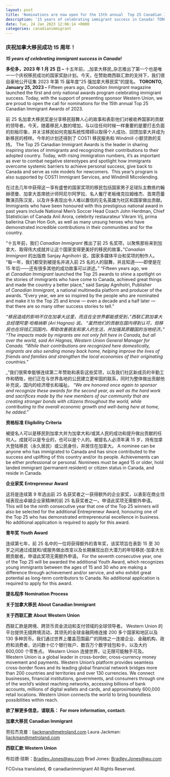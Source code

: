 ```yaml
---
layout: post
title: 'Nominations are now open for the 15th annual  Top 25 Canadian Immigrant Award, presented by Western Union'
description: '15 years of celebrating immigrant success in Canada! TORONTO, January 25, 2023 – Fifteen years ago, Canadian Immigrant magazine launched the first and only national awards program celebrating immigrant success. Today, with the support of presenting sponsor Western Union, we are proud to open the call for nominations for the 15th annual Top 25 Canadian […]'
date: Tue, 24 Jan 2023 12:06:14 +0000
categories: canadianimmigrant
---
```


### 庆祝加拿大移民成功 15 周年！

**_15 years of celebrating immigrant success in Canada!_**
	
**多伦多，2023 年 1 月 25 日 –** 十五年前，_加拿大移民_杂志推出了第一个也是唯一一个庆祝移民成功的国家奖励计划。今天，在赞助商西联汇款的支持下，我们很自豪地公开征集 2023 年第 15 届年度“25 强加拿大移民奖”的提名。	**TORONTO, January 25, 2023 –** Fifteen years ago, _Canadian Immigrant_ magazine launched the first and only national awards program celebrating immigrant success. Today, with the support of presenting sponsor Western Union, we are proud to open the call for nominations for the 15th annual Top 25 Canadian Immigrant Awards of 2023.
	
前 25 名加拿大移民奖是分享移民鼓舞人心的故事和表彰他们对被收养国家的贡献的领导者。今天，随着移民人数的增加，与以往任何时候一样重要的是要打击负面的刻板印象，并关注移民如何克服系统性障碍以取得个人成功、回馈加拿大并成为新移民的榜样。今年的计划还得到了 COSTI 移民服务和 Windmill 小额贷款的支持。	The Top 25 Canadian Immigrant Awards is the leader in sharing inspiring stories of immigrants and recognizing their contributions to their adopted country. Today, with rising immigration numbers, it’s as important as ever to combat negative stereotypes and spotlight how immigrants overcome systemic barriers to achieve personal success, give back to Canada and serve as role models for newcomers.  This year’s program is also supported by COSTI Immigrant Services, and Windmill Microlending.
	
在过去几年中获得这一享有盛誉的国家奖项的移民包括国家男子足球队主教练约翰赫德曼、加拿大首席统计师阿尼尔阿罗拉、名人餐厅老板维克拉姆维杰、首席芭蕾舞演员陈汉吴，以及许多表现出令人难以置信的无名英雄为社区和国家做出贡献。	Immigrants who have been honoured with this prestigious national award in past years include National Men’s Soccer Head Coach John Herdman, Chief Statistician of Canada Anil Arora, celebrity restaurateur Vikram Vij, prima ballerina Chan Hon Goh, as well as many unsung heroes who have demonstrated incredible contributions in their communities and for the country.
	
“十五年前，我们 _Canadian Immigrant_ 推出了前 25 名奖项，以聚焦那些来到加拿大、取得伟大成就并让这个国家变得更美好的移民的故事，”_Canadian Immigrant_ 的出版商 Sanjay Agnihotri 说，国家多媒体平台和奖项的制作人。 “每一年，我们都受到被提名并进入前 25 名的人的鼓舞，并且知道——即使是在 15 年后——还有很多其他的成功故事可以讲述。”	“Fifteen years ago, we at _Canadian Immigrant_ launched the Top 25 awards to shine a spotlight on the stories of immigrants who have come to Canada, achieved great things and made the country a better place,” said Sanjay Agnihotri, Publisher of _Canadian Immigrant_, a national multimedia platform and producer of the awards. “Every year, we are so inspired by the people who are nominated and make it to the Top 25 and know — even a decade and a half later — that there are so many other success stories to tell.”
	
_“移民造成的影响不仅在加拿大这里，而且在全世界都能感受到，”西联汇款加拿大总经理阿里·哈格纳斯 (Ari Hagnas) 说。 “虽然他们的贡献在国内得到认可，但移民也在将钱汇回国内，帮助改善朋友和家人的生活，并加强其原籍国的当地经济。”_	_“The impacts made by migrants are not only felt here in Canada, but all over the world, said Ari Hagnas, Western Union General Manager for Canada. “While their contributions are recognized here domestically, migrants are also sending money back home, helping improve the lives of friends and families and strengthen the local economies of their originating countries.”_
	
_“我们很荣幸能够连续第二年赞助和表彰这些奖项，以及我们社区新成员的辛勤工作和牺牲，他们正在与世界各地的公民建立更牢固的联系，同时为整体做出贡献他补充说，国内的经济增长和福祉。	_“We are honored once again to sponsor and recognize these awards for the second year, as well as the hard work and sacrifices made by the new members of our community that are creating stronger bonds with citizens throughout the world, while contributing to the overall economic growth and well-being here at home, he added.”_
	
**资格标准**	**Eligibility Criteria**
	
被提名人可以是移民到加拿大并为加拿大和/或其人民的成功和提升做出贡献的任何人。成就可以是专业的，也可以是个人的。被提名人必须年满 15 岁，持有加拿大登陆移民（永久居民）或公民身份，并居住在加拿大。	A nominee can be anyone who has immigrated to Canada and has since contributed to the success and uplifting of this country and/or its people. Achievements can be either professional or personal. Nominees must be aged 15 or older, hold landed immigrant (permanent resident) or citizen status in Canada, and reside in Canada.
	
**企业家奖**	**Entrepreneur Award**
	
这将是连续第 9 年选出前 25 名获奖者之一获得额外的企业家奖，以表彰在商业领域表现出卓越企业家精神的前 25 名获奖者之一。申请此奖项无需额外申请。	This will be the ninth consecutive year that one of the Top 25 winners will also be selected for the additional Entrepreneur Award, honouring one of the Top 25 who has demonstrated entrepreneurial excellence in business. No additional application is required to apply for this award.
	
**青年奖**	**Youth Award**
	
连续第七年，前 25 名中的一位将获得额外的青年奖，该奖项旨在表彰 15 至 30 岁之间通过成就和/或服务做出改变以及长期展现出巨大潜力的年轻移民-加拿大长期贡献者。申请此奖项无需额外申请。	For the seventh consecutive year, one of the Top 25 will be awarded the additional Youth Award, which recognizes young immigrants between the ages of 15 and 30 who are making a difference through achievement and/or service, and who exhibit great potential as long-term contributors to Canada. No additional application is required to apply for this award.
	
**提名程序**	**Nomination Process**
	
**关于加拿大移民**	**About Canadian Immigrant**
	
**关于西联汇款**	**About Western Union**
	
西联汇款是跨境、跨货币资金流动和支付领域的全球领导者。 Western Union 的平台提供无缝跨境流动，其领先的全球金融网络连接 200 多个国家和地区以及 130 多种货币。我们通过世界上覆盖范围最广的网络之一连接企业、金融机构、政府和消费者，访问数十亿个银行账户、数百万个数字钱包和卡，以及大约 600,000 个零售点。 Western Union 连接世界，让无限可能触手可及。	Western Union is a global leader in cross-border, cross-currency money movement and payments. Western Union’s platform provides seamless cross-border flows and its leading global financial network bridges more than 200 countries and territories and over 130 currencies. We connect businesses, financial institutions, governments, and consumers through one of the world’s widest reaching networks, accessing billions of bank accounts, millions of digital wallets and cards, and approximately 600,000 retail locations. Western Union connects the world to bring boundless possibilities within reach.
	
**欲了解更多信息，请联系：**	**For more information, contact:**
	
**加拿大移民**	**Canadian Immigrant**
	
劳拉杰克曼：ljackman@metroland.com	Laura Jackman: ljackman@metroland.com
	
**西联汇款**	**Western Union**
	
布拉德·琼斯：Bradley.Jones@wu.com	Brad Jones: Bradley.Jones@wu.com

FCGvisa translated, © canadianimmigrant All Rights Reserved.
